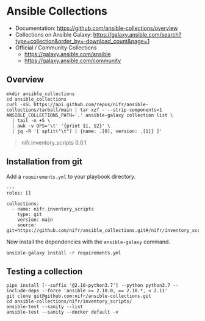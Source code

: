 # Ansible Collections

* Documentation: https://github.com/ansible-collections/overview
* Collections on Ansible Galaxy: https://galaxy.ansible.com/search?type=collection&order_by=-download_count&page=1
* Official / Community Collections
    * https://galaxy.ansible.com/ansible
    * https://galaxy.ansible.com/community

## Overview 

```
mkdir ansible_collections
cd ansible_collections
curl -sSL https://api.github.com/repos/nifr/ansible-collections/tarball/main | tar xzf - --strip-components=1
ANSIBLE_COLLECTIONS_PATH='.' ansible-galaxy collection list \
  | tail -n +5 \
  | awk -v OFS='\t' '{print $1, $2}' \
  | jq -R '[ split("\t") | {name: .[0], version: .[1]} ]'
```

> nifr.inventory_scripts 0.0.1

## Installation from git

Add a `requirements.yml` to your playbook directory.

```
---
roles: []

collections:
  - name: nifr.inventory_scripts
    type: git
    version: main
    source: git+https://github.com/nifr/ansible_collections.git#/nifr/inventory_scripts/
```

Now install the dependencies with the `ansible-galaxy` command.

```
ansible-galaxy install -r requirements.yml
```

## Testing a collection

```
pipx install [--suffix '@2.10-python3.7'] --python python3.7 --include-deps --force 'ansible >= 2.10.0, == 2.10.*, < 2.11'
git clone git@github.com:nifr/ansible-collections.git
cd ansible-collections/nifr/inventory_scripts/
ansible-test --sanity --list
ansible-test --sanity --docker default -v
```
